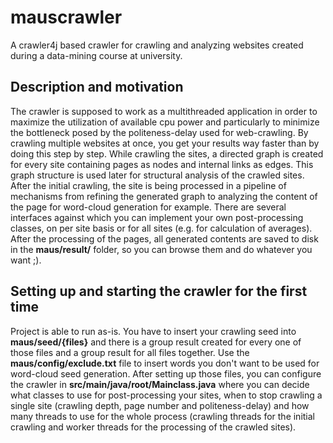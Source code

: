 # mauscrawler
A crawler4j based crawler for crawling and analyzing websites created during a data-mining course at university.

## Description and motivation
The crawler is supposed to work as a multithreaded application in order to maximize the utilization of available cpu power and particularly to minimize the bottleneck posed by the politeness-delay used for web-crawling. By crawling multiple websites at once, you get your results way faster than by doing this step by step.
While crawling the sites, a directed graph is created for every site containing pages as nodes and internal links as edges. This graph structure is used later for structural analysis of the crawled sites.
After the initial crawling, the site is being processed in a pipeline of mechanisms from refining the generated graph to analyzing the content of the page for word-cloud generation for example.
There are several interfaces against which you can implement your own post-processing classes, on per site basis or for all sites (e.g. for calculation of averages).
After the processing of the pages, all generated contents are saved to disk in the **maus/result/** folder, so you can browse them and do whatever you want ;).

## Setting up and starting the crawler for the first time
Project is able to run as-is. You have to insert your crawling seed into **maus/seed/{files}** and there is a group result created for every one of those files and a group result for all files together.
Use the **maus/config/exclude.txt** file to insert words you don't want to be used for word-cloud seed generation.
After setting up those files, you can configure the crawler in **src/main/java/root/Mainclass.java** where you can decide what classes to use for post-processing your sites, when to stop crawling a single site (crawling depth, page number and politeness-delay) and how many threads to use for the whole process (crawling threads for the initial crawling and worker threads for the processing of the crawled sites).
